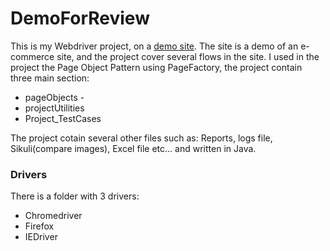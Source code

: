 # DemoForReview
This is my Webdriver project, on a [demo site](http://yoniflenner.net/prestashop/index.php). 
The site is a demo of an e-commerce site, and the project cover several flows in the site.
I used in the project the Page Object Pattern using PageFactory, the project contain three main section:
* pageObjects - 
* projectUtilities
* Project_TestCases

The project cotain several other files such as: Reports, logs file, Sikuli(compare images), Excel file etc... and written in Java.
### Drivers
There is a folder with 3 drivers:
* Chromedriver 
* Firefox 
* IEDriver
    
```
```






